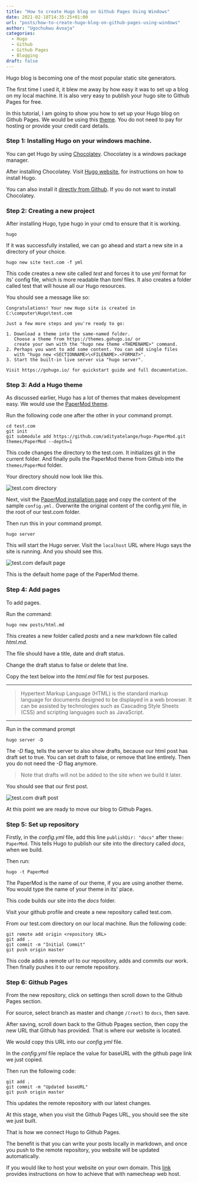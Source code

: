 ```yaml
---
title: "How to create Hugo blog on Github Pages Using Windows"
date: 2021-02-18T14:35:25+01:00
url: "posts/how-to-create-hugo-blog-on-github-pages-using-windows"
author: "Ugochukwu Avoaja"
categories:
  - Hugo
  - Github
  - Github Pages
  - Blogging
draft: false
---
```


Hugo blog is becoming one of the most popular static site generators.

The first time I used it, it blew me away by how easy it was to set up a blog on my local machine. It is also very easy to publish your hugo site to Github Pages for free.

In this tutorial, I am going to show you how to set up your Hugo blog on Github Pages. We would be using this [theme](https://themes.gohugo.io/hugo-papermod/). You do not need to pay for hosting or provide your credit card details.


### Step 1: Installing Hugo on your windows machine.
You can get Hugo by using [Chocolatey](https://chocolatey.org/install). Chocolatey is a windows package manager.

After installing Chocolatey. Visit [Hugo website](https://gohugo.io/getting-started/installing/#chocolatey-windows), for instructions on how to install Hugo.

You can also install it [directly from Github](https://gohugo.io/getting-started/installing/#source). If you do not want to install Chocolatey.


### Step 2: Creating a new project
After installing Hugo, type hugo in your cmd to ensure that it is working.
```
hugo
```
If it was successfully installed, we can go ahead and start a new site in a directory of your choice.

```
hugo new site test.com -f yml
```

This code creates a new site called *test* and forces it to use *yml* format for its' config file, which is more readable than *toml* files. 
It also creates a folder called test that will house all our Hugo resources.

You should see a message like so:

```
Congratulations! Your new Hugo site is created in C:\computer\Hugo\test.com

Just a few more steps and you're ready to go:

1. Download a theme into the same-named folder.
   Choose a theme from https://themes.gohugo.io/ or
   create your own with the "hugo new theme <THEMENAME>" command.
2. Perhaps you want to add some content. You can add single files
   with "hugo new <SECTIONNAME>\<FILENAME>.<FORMAT>".
3. Start the built-in live server via "hugo server".

Visit https://gohugo.io/ for quickstart guide and full documentation.
```


### Step 3: Add a Hugo theme
As discussed earlier, Hugo has a lot of themes that makes development easy. We would use the [PaperMod theme](https://themes.gohugo.io/hugo-papermod/).

Run the following code one after the other in your command prompt.

```
cd test.com
git init
git submodule add https://github.com/adityatelange/hugo-PaperMod.git themes/PaperMod --depth=1
```

This code changes the directory to the test.com.
It initializes git in the current folder.
And finally pulls the PaperMod theme from Github into the ```themes/PaperMod``` folder.

Your directory should now look like this.

![test.com directory](/img/test.com_directory.png)

Next, visit the [PaperMod installation page](https://github.com/adityatelange/hugo-PaperMod/wiki/Installation#sample-configyml) and copy the content of the sample ```config.yml.```
Overwrite the original content of the config.yml file, in the root of our test.com folder.

Then run this in your command prompt.
```
hugo server
```
This will start the Hugo server. Visit the ```localhost``` URL where Hugo says the site is running. And you should see this.

![test.com default page](/img/test.com_default_page.png)

This is the default home page of the PaperMod theme.

### Step 4: Add pages
To add pages.

Run the command:
```
hugo new posts/html.md
```

This creates a new folder called *posts* and a new markdown file called *html.md*.

The file should have a title, date and draft status.

Change the draft status to false or delete that line.

Copy the text below into the *html.md* file for test purposes.

---

> Hypertext Markup Language (HTML) is the standard markup language for documents designed to be displayed in a web browser. It can be assisted by technologies such as Cascading Style Sheets (CSS) and scripting languages such as JavaScript.

---

Run in the command prompt

```
hugo server -D
```

The *-D* flag, tells the server to also show drafts, because our html post has draft set to true. You can set draft to false, or remove that line entirely. Then you do not need the 
*-D* flag anymore. 

> Note that drafts will not be added to the site when we build it later.

You should see that our first post.

![test.com draft post](/img/test.com_draft_post.png)

At this point we are ready to move our blog to Github Pages.

### Step 5: Set up repository

Firstly, in the *config.yml* file, add this line ```publishDir: "docs"``` after ```theme: PaperMod```. This tells Hugo to publish our 
site into the directory called *docs*, when we build.

Then run:

```
hugo -t PaperMod
```
The PaperMod is the name of our theme, if you are using another theme. You would type the name of your theme in its' place.

This code builds our site into the *docs* folder.

Visit your github profile and create a new repository called test.com.

From our test.com directory on our local machine.
Run the following code:

```
git remote add origin <repository URL>
git add .
git commit -m "Initial Commit"
git push origin master
```

This code adds a remote url to our repository, adds and commits our work. Then finally pushes it to our remote repository.

### Step 6: Github Pages

From the new repository, click on settings then scroll down to the Github Pages section.

For source, select branch as master and change ```/(root)``` to ```docs```, then save.

After saving, scroll down back to the Github Ppages section, then copy the new URL that Github has provided. That is where our website is located.

We would copy this URL into our *config.yml* file.

In the *config.yml* file replace the value for baseURL with the github page link we just copied.

Then run the following code:

```
git add .
git commit -m "Updated baseURL"
git push origin master
```
This updates the remote repository with our latest changes.

At this stage, when you visit the Github Pages URL, you should see the site we just built.

That is how we connect Hugo to Github Pages.

The benefit is that you can write your posts locally in markdown, and once you push to the remote repository, you website will be updated automatically.

If you would like to host your website on your own domain. This [link](https://www.namecheap.com/support/knowledgebase/article.aspx/9645/2208/how-do-i-link-my-domain-to-github-pages/) provides instructions on how to achieve that with namecheap web host.